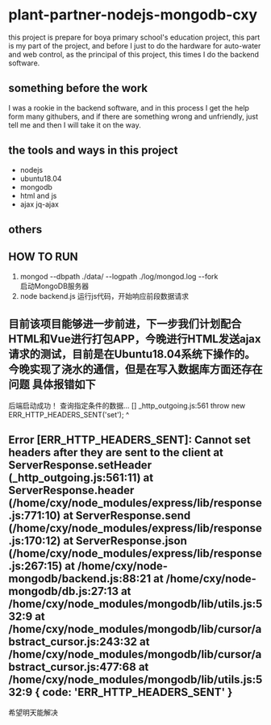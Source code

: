 # plant-partner-nodejs-mongodb-cxy
this project is prepare for boya primary school's education project, this part is my part of the project, and before I just to do the hardware for  auto-water and web control, as the principal of this project, this times I do the backend software.
## something before the work
I was a rookie in the backend software, and in this process I get the help form many githubers, and if there are something wrong and unfriendly, just tell me and then I will take it on the way.
## the tools and ways in this project
- nodejs
- ubuntu18.04
- mongodb
- html and js
- ajax jq-ajax

## others

## HOW TO RUN
1. mongod --dbpath ./data/ --logpath ./log/mongod.log --fork  
启动MongoDB服务器
2. node backend.js
运行js代码，开始响应前段数据请求

目前该项目能够进一步前进，下一步我们计划配合HTML和Vue进行打包APP，今晚进行HTML发送ajax请求的测试，目前是在Ubuntu18.04系统下操作的。
今晚实现了浇水的通信，但是在写入数据库方面还存在问题
具体报错如下
---
后端启动成功！
查询指定条件的数据... []
_http_outgoing.js:561
    throw new ERR_HTTP_HEADERS_SENT('set');
    ^

Error [ERR_HTTP_HEADERS_SENT]: Cannot set headers after they are sent to the client
    at ServerResponse.setHeader (_http_outgoing.js:561:11)
    at ServerResponse.header (/home/cxy/node_modules/express/lib/response.js:771:10)
    at ServerResponse.send (/home/cxy/node_modules/express/lib/response.js:170:12)
    at ServerResponse.json (/home/cxy/node_modules/express/lib/response.js:267:15)
    at /home/cxy/node-mongodb/backend.js:88:21
    at /home/cxy/node-mongodb/db.js:27:13
    at /home/cxy/node_modules/mongodb/lib/utils.js:532:9
    at /home/cxy/node_modules/mongodb/lib/cursor/abstract_cursor.js:243:32
    at /home/cxy/node_modules/mongodb/lib/cursor/abstract_cursor.js:477:68
    at /home/cxy/node_modules/mongodb/lib/utils.js:532:9 {
  code: 'ERR_HTTP_HEADERS_SENT'
}
---
希望明天能解决
